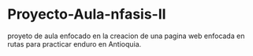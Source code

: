 # Proyecto-Aula-nfasis-II
proyeto de aula enfocado en la creacion de una pagina web enfocada en rutas para practicar enduro en Antioquia.
